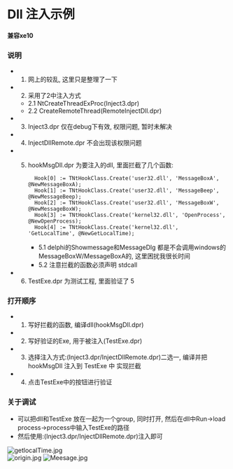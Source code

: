 # Dll 注入示例

#### 兼容xe10
### 说明 

+ 1. 网上的较乱, 这里只是整理了一下

+ 2. 采用了2中注入方式

  + 2.1 NtCreateThreadExProc(Inject3.dpr)
  + 2.2  CreateRemoteThread(RemoteInjectDll.dpr)

+ 3. Inject3.dpr 仅在debug下有效, 权限问题, 暂时未解决

+ 4. InjectDllRemote.dpr 不会出现该权限问题

+ 5. hookMsgDll.dpr 为要注入的dll, 里面拦截了几个函数:

     ```
       Hook[0] := TNtHookClass.Create('user32.dll', 'MessageBoxA', @NewMessageBoxA);
       Hook[1] := TNtHookClass.Create('user32.dll', 'MessageBeep', @NewMessageBeep);
       Hook[2] := TNtHookClass.Create('user32.dll', 'MessageBoxW', @NewMessageBoxW);
       Hook[3] := TNtHookClass.Create('kernel32.dll', 'OpenProcess', @NewOpenProcess);
       Hook[4] := TNtHookClass.Create('kernel32.dll', 'GetLocalTime', @NewGetLocalTime);
     ```

     + 5.1 delphi的Showmessage和MessageDlg 都是不会调用windows的MessageBoxW/MessageBoxA的, 这里困扰我很长时间
     + 5.2 注意拦截的函数必须声明 stdcall 

+ 6.  TestExe.dpr 为测试工程, 里面验证了 5 

### 打开顺序

+ 1. 写好拦截的函数, 编译dll(hookMsgDll.dpr)
+ 2. 写好验证的Exe, 用于被注入(TestExe.dpr)
+ 3. 选择注入方式:(Inject3.dpr/InjectDllRemote.dpr)二选一, 编译并把 hookMsgDll 注入到 TestExe 中 实现拦截
+ 4. 点击TestExe中的按钮进行验证

### 关于调试

+ 可以把dll和TestExe 放在一起为一个group, 同时打开, 然后在dll中Run->load process->process中输入TestExe的路径
+ 然后使用:(Inject3.dpr/InjectDllRemote.dpr)注入即可


![getlocalTime.jpg](https://i.loli.net/2019/05/16/5cdd1f272131824039.jpg)	
![origin.jpg](https://i.loli.net/2019/05/16/5cdd1f2722e5914814.jpg)	
![Meesage.jpg](https://i.loli.net/2019/05/16/5cdd1f2731d2d23520.jpg)


